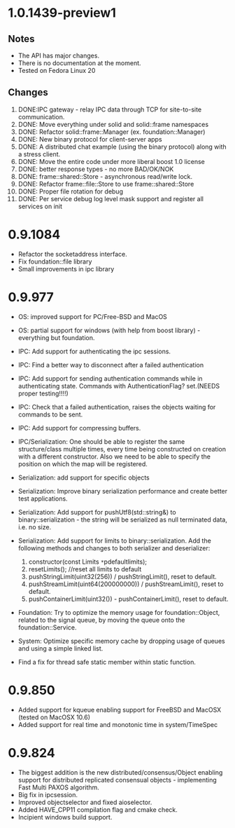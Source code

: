 

# 1.0.1439-preview1 #

## Notes ##

  * The API has major changes.
  * There is no documentation at the moment.
  * Tested on Fedora Linux 20

## Changes ##

  1. DONE:IPC gateway - relay IPC data through TCP for site-to-site communication.
  1. DONE: Move everything under solid and solid::frame namespaces
  1. DONE: Refactor solid::frame::Manager (ex. foundation::Manager)
  1. DONE: New binary protocol for client-server apps
  1. DONE: A distributed chat example (using the binary protocol) along with a stress client.
  1. DONE: Move the entire code under more liberal boost 1.0 license
  1. DONE: better response types - no more BAD/OK/NOK
  1. DONE: frame::shared::Store - asynchronous read/write lock.
  1. DONE: Refactor frame::file::Store to use frame::shared::Store
  1. DONE: Proper file rotation for debug
  1. DONE: Per service debug log level mask support and register all services on init

# 0.9.1084 #

  * Refactor the socketaddress interface.
  * Fix foundation::file library
  * Small improvements in ipc library

# 0.9.977 #

  * OS: improved support for PC/Free-BSD and MacOS
  * OS: partial support for windows (with help from boost library) - everything but foundation.
  * IPC: Add support for authenticating the ipc sessions.
  * IPC: Find a better way to disconnect after a failed authentication
  * IPC: Add support for sending authentication commands while in authenticating state. Commands with AuthenticationFlag? set.(NEEDS proper testing!!!!)
  * IPC: Check that a failed authentication, raises the objects waiting for commands to be sent.
  * IPC: Add support for compressing buffers.
  * IPC/Serialization: One should be able to register the same structure/class multiple times, every time being constructed on creation with a different constructor. Also we need to be able to specify the position on which the map will be registered.
  * Serialization: add support for specific objects
  * Serialization: Improve binary serialization performance and create better test applications.
  * Serialization: Add support for pushUtf8(std::string&) to binary::serialization - the string will be serialized as null terminated data, i.e. no size.
  * Serialization: Add support for limits to binary::serialization. Add the following methods and changes to both serializer and deserializer:
    1. constructor(const Limits ` * `pdefaultlimits);
    1. resetLimits(); //reset all limits to default
    1. pushStringLimit(uint32(256)) / pushStringLimit(), reset to default.
    1. pushStreamLimit(uint64(200000000)) / pushStreamLimit(), reset to default.
    1. pushContainerLimit(uint32()) - pushContainerLimit(), reset to default.

  * Foundation: Try to optimize the memory usage for foundation::Object, related to the signal queue, by moving the queue onto the foundation::Service.
  * System: Optimize specific memory cache by dropping usage of queues and using a simple linked list.
  * Find a fix for thread safe static member within static function.

# 0.9.850 #

  * Added support for kqueue enabling support for FreeBSD and MacOSX (tested on MacOSX 10.6)
  * Added support for real time and monotonic time in system/TimeSpec

# 0.9.824 #

  * The biggest addition is the new distributed/consensus/Object enabling support for distributed replicated consensual objects - implementing Fast Multi PAXOS algorithm.
  * Big fix in ipcsession.
  * Improved objectselector and fixed aioselector.
  * Added HAVE\_CPP11 compilation flag and cmake check.
  * Incipient windows build support.